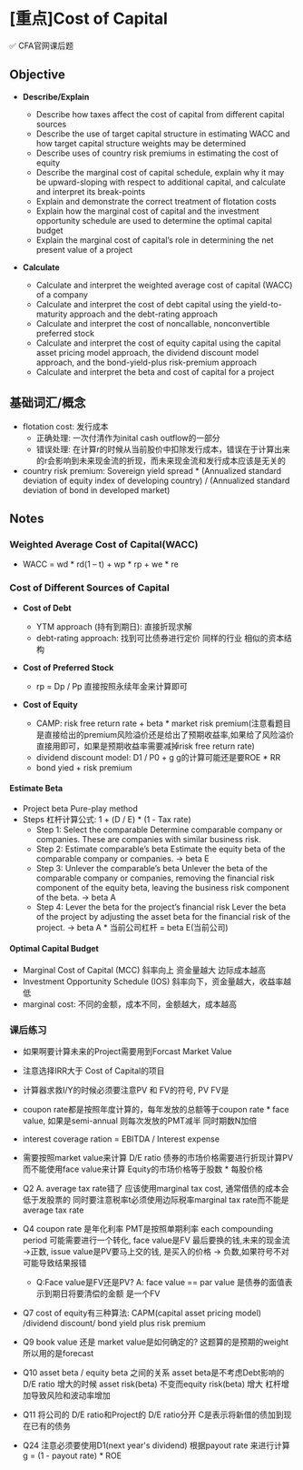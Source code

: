 # [重点]Cost of Capital

:white_check_mark: CFA官网课后题


## Objective
* **Describe/Explain**
  * Describe how taxes affect the cost of capital from different capital sources
  * Describe the use of target capital structure in estimating WACC and how target capital structure weights may be determined
  * Describe uses of country risk premiums in estimating the cost of equity
  * Describe the marginal cost of capital schedule, explain why it may be upward-sloping with respect to additional capital, and calculate and interpret its break-points
  * Explain and demonstrate the correct treatment of flotation costs
  * Explain how the marginal cost of capital and the investment opportunity schedule are used to determine the optimal capital budget
  * Explain the marginal cost of capital’s role in determining the net present value of a project

* **Calculate**
  * Calculate and interpret the weighted average cost of capital (WACC) of a company
  * Calculate and interpret the cost of debt capital using the yield-to-maturity approach and the debt-rating approach
  * Calculate and interpret the cost of noncallable, nonconvertible preferred stock 
  * Calculate and interpret the cost of equity capital using the capital asset pricing model approach, the dividend discount model approach, and the bond-yield-plus risk-premium approach
  * Calculate and interpret the beta and cost of capital for a project


## 基础词汇/概念
* flotation cost: 发行成本 
  * 正确处理: 一次付清作为inital cash outflow的一部分 
  * 错误处理: 在计算r的时候从当前股价中扣除发行成本，错误在于计算出来的r会影响到未来现金流的折现，而未来现金流和发行成本应该是无关的
* country risk premium: Sovereign yield spread * (Annualized standard deviation of equity index of developing country) / (Annualized standard deviation of bond in developed market) 


## Notes

### Weighted Average Cost of Capital(WACC)
* WACC = wd * rd(1 – t) + wp * rp + we * re  

### Cost of Different Sources of Capital
* **Cost of Debt**
  * YTM approach (持有到期日): 直接折现求解
  * debt-rating approach: 找到可比债券进行定价 同样的行业 相似的资本结构

* **Cost of Preferred Stock**
  * rp = Dp / Pp 直接按照永续年金来计算即可

* **Cost of Equity**
  * CAMP: risk free return rate + beta * market risk premium(注意看题目是直接给出的premium风险溢价还是给出了预期收益率,如果给了风险溢价 直接用即可，如果是预期收益率需要减掉risk free return rate)
  * dividend discount model: D1 / P0 + g  g的计算可能还是要ROE * RR
  * bond yied + risk premium

#### Estimate Beta 
* Project beta Pure-play method
* Steps 杠杆计算公式: 1 + (D / E) * (1 - Tax rate)
  * Step 1: Select the comparable     Determine comparable company or companies. These are companies with similar business risk.
  * Step 2: Estimate comparable’s beta     Estimate the equity beta of the comparable company or companies. -> beta E
  * Step 3: Unlever the comparable’s beta     Unlever the beta of the comparable company or companies, removing the financial risk component of the equity beta, leaving the business risk component of the beta. -> beta A
  * Step 4: Lever the beta for the project’s financial risk     Lever the beta of the project by adjusting the asset beta for the financial risk of the project. -> beta A * 当前公司杠杆 = beta E(当前公司)
  
#### Optimal Capital Budget
* Marginal Cost of Capital (MCC) 斜率向上 资金量越大 边际成本越高 
* Investment Opportunity Schedule (IOS) 斜率向下，资金量越大，收益率越低
* marginal cost: 不同的金额，成本不同，金额越大，成本越高


### 课后练习
* 如果啊要计算未来的Project需要用到Forcast Market Value  
* 注意选择IRR大于 Cost of Capital的项目
* 计算器求救I/Y的时候必须要注意PV 和 FV的符号, PV FV是 
* coupon rate都是按照年度计算的，每年发放的总额等于coupon rate * face value, 如果是semi-annual 则每次发放的PMT减半 同时期数N加倍
* interest coverage ration = EBITDA / Interest expense
* 需要按照market value来计算 D/E ratio  债券的市场价格需要进行折现计算PV而不能使用face value来计算 Equity的市场价格等于股数 * 每股价格

* Q2 A. average tax rate错了 应该使用marginal tax cost, 通常借债的成本会低于发股票的 同时要注意税率t必须使用边际税率marginal tax rate而不能是average tax rate
* Q4 coupon rate 是年化利率 PMT是按照单期利率 each compounding period 可能需要进行一个转化, face value是FV 最后要换的钱,未来的现金流 ->正数, issue value是PV要马上交的钱, 是买入的价格 -> 负数,如果符号不对可能导致结果报错
  * Q:Face value是FV还是PV? A: face value == par value 是债券的面值表示到期日将要清偿的金额 是一个FV
* Q7 cost of equity有三种算法: CAPM(capital asset pricing model) /dividend discount/ bond yield plus risk premium 
* Q9 book value 还是 market value是如何确定的?  这题算的是预期的weight 所以用的是forecast
* Q10 asset beta / equity beta  之间的关系 asset beta是不考虑Debt影响的  D/E ratio 增大的时候 asset risk(beta) 不变而equity risk(beta) 增大 杠杆增加导致风险和波动率增加
* Q11 将公司的 D/E ratio和Project的 D/E ratio分开 C是表示将新借的债加到现在已有的债务 
* Q24 注意必须要使用D1(next year's dividend) 根据payout rate 来进行计算 g = (1 - payout rate) * ROE
